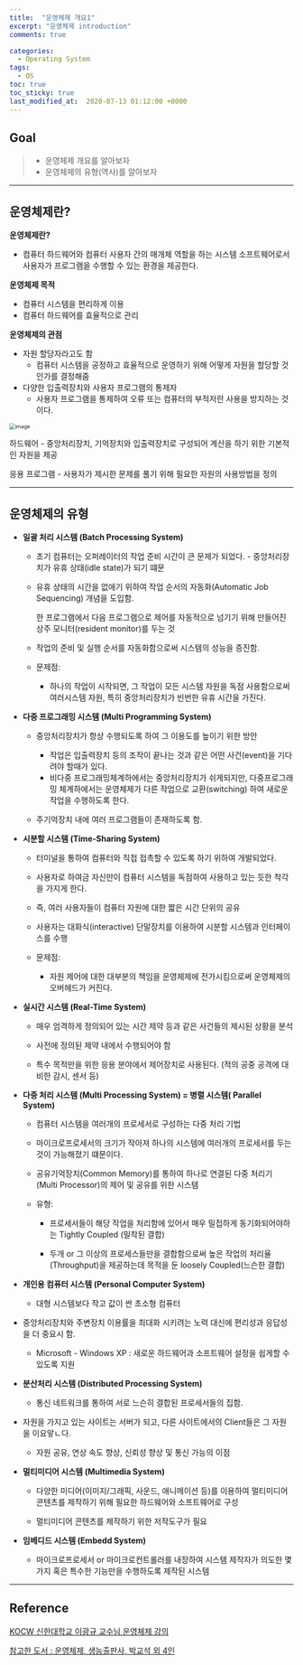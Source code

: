 ```yaml
---
title:  "운영체제 개요1"
excerpt: "운영체제 introduction"
comments: true

categories:
  - Operating System
tags: 
  - OS
toc: true
toc_sticky: true
last_modified_at:  2020-07-13 01:12:00 +0000
---
```


## Goal

> - 운영체제 개요를 알아보자
> - 운영체제의 유형(역사)를 알아보자


---

## 운영체제란?

**운영체제란?**

- 컴퓨터 하드웨어와 컴퓨터 사용자 간의 매개체 역할을 하는 시스템 소프트웨어로서 사용자가 프로그램을 수행할 수 있는 환경을 제공한다.

**운영체제 목적**

- 컴퓨터 시스템을 편리하게 이용
- 컴퓨터 하드웨어를 효율적으로 관리

**운영체제의 관점**

- 자원 할당자라고도 함 
  - 컴퓨터 시스템을 공정하고 효율적으로 운영하기 위해 어떻게 자원을 할당할 것인가를 결정해줌
- 다양한 입출력장치와 사용자 프로그램의 통제자
  - 사용자 프로그램을 통제하여 오류 또는 컴퓨터의 부적저란 사용을 방지하는 것이다.



<img src="https://user-images.githubusercontent.com/32683894/87249486-5a775880-c49a-11ea-901a-26a7be09ad91.png" align="center" alt="image" style="zoom:65%;" />



하드웨어 - 중앙처리장치, 기억장치와 입출력장치로 구성되어 계산을 하기 위한 기본적인 자원을 제공

응용 프로그램 - 사용자가 제시한 문제를 풀기 위해 필요한 자원의 사용방법을 정의 

---

## 운영체제의 유형

- **일괄 처리 시스템 (Batch Processing System)**

  - 초기 컴퓨터는 오퍼레이터의 작업 준비 시간이 큰 문제가 되었다. - 중앙처리장치가 유휴 상태(idle state)가 되기 떄문

  - 유휴 상태의 시간을 없애기 위하여 작업 순서의 자동화(Automatic Job Sequencing) 개념을 도입함. 

    한 프로그램에서 다음 프로그램으로 제어를 자동적으로 넘기기 위해 만들어진 상주 모니터(resident monitor)를 두는 것 

  - 작업의 준비 및 실행 순서를 자동화함으로써 시스템의 성능을 증진함. 

  - 문제점: 

    - 하나의 작업이 시작되면, 그 작업이 모든 시스템 자원을 독점 사용함으로써 여러시스템 자원, 특히 중앙처리장치가 빈번한 유휴 시간을 가진다.
    
      

- **다중 프로그래밍 시스템 (Multi Programming System)**
  
  - 중앙처리장치가 항상 수행되도록 하여 그 이용도를 높이기 위한 방안
    -  작업은 입출력장치 등의 조작이 끝나는 것과 같은 어떤 사건(event)을 기다려야 할때가 있다. 
    -  비다중 프로그래밍체계하에서는 중앙처리장치가 쉬게되지만, 다중프로그래밍 체계하에서는 운영체제가 다른 작업으로 교환(switching) 하여 새로운 작업을 수행하도록 한다. 
  
  - 주기억장치 내에 여러 프로그램들이 존재하도록 함.
  
    
  
- **시분할 시스템 (Time-Sharing System)**
  
  - 터미널을 통하여 컴퓨터와 직접 접촉할 수 있도록 하기 위하여 개발되었다.
  - 사용자로 하여금 자신만이 컴퓨터 시스템을 독점하여 사용하고 있는 듯한 착각을 가지게 한다.
  - 즉, 여러 사용자들이 컴퓨터 자원에 대한 짧은 시간 단위의 공유
  - 사용자는 대화식(interactive) 단말장치를 이용하여 시분할 시스템과 인터페이스를 수행
  - 문제점:
    
    - 자원 제어에 대한 대부분의 책임을 운영체제에 전가시킴으로써 운영체제의 오버헤드가 커진다.
    
  
- **실시간 시스템 (Real-Time System)**
  
  - 매우 엄격하게 정의되어 있는 시간 제약 등과 같은 사건들의 제시된 상황을 분석
  - 사전에 정의된 제약 내에서 수행되어야 함
  
  - 특수 목적만을 위한 응용 분야에서 제어장치로 사용된다. (적의 공중 공격에 대비한 감시, 센서 등)
  
    
  
- **다중 처리 시스템 (Multi Processing System) = 병렬 시스템( Parallel System)**

  - 컴퓨터 시스템을 여러개의 프로세서로 구성하는 다중 처리 기법
    
  - 마이크로프로세서의 크기가 작아져 하나의 시스템에 여러개의 프로세서를 두는 것이 가능해졌기 떄문이다. 
    
  - 공유기억장치(Common Memory)를 통하여 하나로 연결된 다중 처리기(Multi Processor)의 제어 및 공유를 위한 시스템

  - 유형:

    - 프로세서들이 해당 작업을 처리함에 있어서 매우 밀접하게 동기화되어야하는 Tightly Coupled (밀착된 결합)

    - 두개 or 그 이상의 프로세스들만을 결합함으로써 높은 작업의 처리율(Throughput)을 제공하는데 목적을 둔 loosely Coupled(느슨한 결합)

      

- **개인용 컴퓨터 시스템 (Personal Computer System)**
  
  - 대형 시스템보다 작고 값이 싼 초소형 컴퓨터
  
- 중앙처리장치와 주변장치 이용률을 최대화 시키려는 노력 대신에 편리성과 응답성을 더 중요시 함. 
  
  - Microsoft - Windows XP : 새로운 하드웨어과 소프트웨어 설정을 쉽게할 수 있도록 지원
  
    
  
- **분산처리 시스템 (Distributed Processing System)**
  
  - 통신 네트워크를 통하여 서로 느슨히 결합된 프로세서들의 집함. 
  
- 자원을 가지고 있는 사이트는 서버가 되고, 다른 사이트에서의 Client들은  그 자원을 이요앟ㄴ다.
  
  - 자원 공유, 연상 속도 향상, 신뢰성 향상 및 통신 가능의 이점
  
    
  
- **멀티미디어 시스템 (Multimedia System)**
  
  - 다양한 미디어(이미지/그래픽, 사운드, 애니메이션 등)를 이용하여 멀티미디어 콘텐츠를 제작하기 위해 필요한 하드웨어와 소프트웨어로 구성

  - 멀티미디어 콘텐츠를 제작하기 위한 저작도구가 필요
  
    
  
- **임베디드 시스템 (Embedd System)**
  
  - 마이크로프로세서 or 마이크로컨트롤러를 내장하여 시스템 제작자가 의도한 몇 가지 혹은 특수한 기능만을 수행하도록 제작된 시스템





---

## Reference

[KOCW 신한대학교 이광규 교수님 운영체제 강의](http://www.kocw.net/home/cview.do?cid=43cf05472bb2761a&ar=link_nvrc)

[참고한 도서 :  운영체제, 생능출판사, 박교석 외 4인](https://book.naver.com/bookdb/book_detail.nhn?bid=7294946)